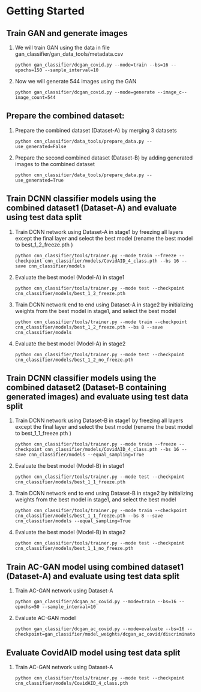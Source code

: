 # Getting Started

## Train GAN and generate images
1. We will train GAN using the data in file gan_classifier/gan_data_tools/metadata.csv
    ```
    python gan_classifier/dcgan_covid.py --mode=train --bs=16 --epochs=150 --sample_interval=10
    ```
2. Now we will generate 544 images using the GAN
    ```
    python gan_classifier/dcgan_covid.py --mode=generate --image_c--image_count=544
    ```

## Prepare the combined dataset:
1. Prepare the combined dataset (Dataset-A) by merging 3 datasets
    ```
    python cnn_classifier/data_tools/prepare_data.py --use_generated=False
    ```
2. Prepare the second combined dataset (Dataset-B) by adding generated images to the combined dataset
    ```
    python cnn_classifier/data_tools/prepare_data.py --use_generated=True
    ```

## Train DCNN classifier models using the combined dataset1 (Dataset-A) and evaluate using test data split
1. Train DCNN network using Dataset-A in stage1 by freezing all layers except the final layer and select the best model (rename the best model to best_1_2_freeze.pth )
    ```
    python cnn_classifier/tools/trainer.py --mode train --freeze --checkpoint cnn_classifier/models/CovidAID_4_class.pth --bs 16 --save cnn_classifier/models 
    ```
2. Evaluate the best model (Model-A) in stage1
    ```
    python cnn_classifier/tools/trainer.py --mode test --checkpoint cnn_classifier/models/best_1_2_freeze.pth 
    ```
3. Train DCNN network end to end using Dataset-A in stage2 by initializing weights from the best model in stage1, and select the best model
    ```
    python cnn_classifier/tools/trainer.py --mode train --checkpoint cnn_classifier/models/best_1_2_freeze.pth --bs 8 --save cnn_classifier/models 
    ```
2. Evaluate the best model (Model-A) in stage2
    ```
    python cnn_classifier/tools/trainer.py --mode test --checkpoint cnn_classifier/models/best_1_2_no_freeze.pth 
    ```

## Train DCNN classifier models using the combined dataset2 (Dataset-B containing generated images) and evaluate using test data split
1. Train DCNN network using Dataset-B in stage1 by freezing all layers except the final layer and select the best model (rename the best model to best_1_1_freeze.pth )
    ```
    python cnn_classifier/tools/trainer.py --mode train --freeze --checkpoint cnn_classifier/models/CovidAID_4_class.pth --bs 16 --save cnn_classifier/models --equal_sampling=True
    ```
2. Evaluate the best model (Model-B) in stage1
    ```
    python cnn_classifier/tools/trainer.py --mode test --checkpoint cnn_classifier/models/best_1_1_freeze.pth 
    ```
3. Train DCNN network end to end using Dataset-B in stage2 by initializing weights from the best model in stage1, and select the best model
    ```
    python cnn_classifier/tools/trainer.py --mode train --checkpoint cnn_classifier/models/best_1_1_freeze.pth --bs 8 --save cnn_classifier/models --equal_sampling=True
    ```
2. Evaluate the best model (Model-B) in stage2
    ```
    python cnn_classifier/tools/trainer.py --mode test --checkpoint cnn_classifier/models/best_1_1_no_freeze.pth 
    ```

## Train AC-GAN model using combined dataset1 (Dataset-A) and evaluate using test data split
1. Train AC-GAN network using Dataset-A
    ```
    python gan_classifier/dcgan_ac_covid.py --mode=train --bs=16 --epochs=50 --sample_interval=10
    ```

2. Evaluate AC-GAN model  
    ```
    python gan_classifier/dcgan_ac_covid.py --mode=evaluate --bs=16 --checkpoint=gan_classifier/model_weights/dcgan_ac_covid/discriminator_weights.hdf5
    ```

## Evaluate CovidAID model using test data split
1. Train AC-GAN network using Dataset-A
    ```
    python cnn_classifier/tools/trainer.py --mode test --checkpoint cnn_classifier/models/CovidAID_4_class.pth
    ```
